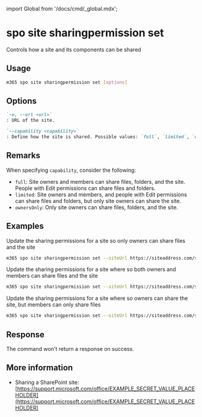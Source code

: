 <!-- DISCLAIMER: All secrets, passwords, and sensitive values in this document are examples only and not real credentials. -->
import Global from '/docs/cmd/_global.mdx';

# spo site sharingpermission set

Controls how a site and its components can be shared

## Usage

```sh
m365 spo site sharingpermission set [options]
```

## Options

```md definition-list
`-u, --url <url>`
: URL of the site.

`--capability <capability>`
: Define how the site is shared. Possible values: `full`, `limited`, `ownersOnly`.
```

<Global />

## Remarks

When specifying `capability`, consider the following:
- `full`: Site owners and members can share files, folders, and the site. People with Edit permissions can share files and folders.
- `limited`: Site owners and members, and people with Edit permissions can share files and folders, but only site owners can share the site.
- `ownersOnly`: Only site owners can share files, folders, and the site.

## Examples

Update the sharing permissions for a site so only owners can share files and the site

```sh
m365 spo site sharingpermission set --siteUrl https://siteaddress.com/sites/sitename  --capability ownersOnly
```

Update the sharing permissions for a site where so both owners and members can share files and the site

```sh
m365 spo site sharingpermission set --siteUrl https://siteaddress.com/sites/sitename  --capability full
```

Update the sharing permissions for a site where so owners can share the site, but members can only share files

```sh
m365 spo site sharingpermission set --siteUrl https://siteaddress.com/sites/sitename --capability limited
```

## Response

The command won't return a response on success.

## More information

- Sharing a SharePoint site: [https://support.microsoft.com/office/EXAMPLE_SECRET_VALUE_PLACEHOLDER](https://support.microsoft.com/office/EXAMPLE_SECRET_VALUE_PLACEHOLDER)
